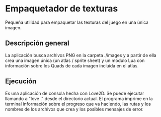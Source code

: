 # Empaquetador de texturas

Pequeña utilidad para empaquetar las texturas del juego en una única imagen.

## Descripción general

La aplicación busca archivos PNG en la carpeta ./images y a partir de ella crea una imagen única (un atlas / sprite sheet) y un módulo Lua con información sobre los Quads de cada imagen incluida en el atlas.

## Ejecución

Es una aplicación de consola hecha con Love2D. Se puede ejecutar llamando a "love ." desde el directorio actual. El programa imprime en la terminal información sobre el progreso que va haciendo, las rutas y los nombres de los archivos que crea y los posibles mensajes de error.
